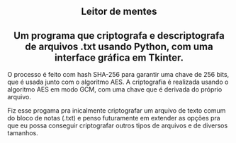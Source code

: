  <h2 align="center">Leitor de mentes</h2>

 <h2 align="center">Um programa que criptografa e descriptografa de arquivos .txt usando Python, com uma interface gráfica em Tkinter.</h2>

O processo é feito com hash SHA-256 para garantir uma chave de 256 bits, que é usada junto com o algoritmo AES.
A criptografia é realizada usando o algoritmo AES em modo GCM, com uma chave que é derivada do próprio arquivo. 

Fiz esse progama pra inicalmente criptografar um arquivo de texto comum do bloco de notas (.txt) e penso futuramente em extender as opções pra que eu possa conseguir criptografar outros tipos de arquivos e de diversos tamanhos.


